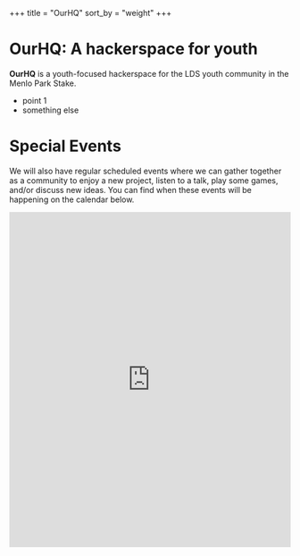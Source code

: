 +++
title = "OurHQ"
sort_by = "weight"
+++

# OurHQ: A hackerspace for youth

**OurHQ** is a youth-focused hackerspace for the LDS youth community in the
Menlo Park Stake.

- point 1
- something else

# Special Events

We will also have regular scheduled events where we can gather together as a
community to enjoy a new project, listen to a talk, play some games, and/or
discuss new ideas. You can find when these events will be happening on the
calendar below.

<iframe src="https://calendar.google.com/calendar/embed?src=eg31v5ssq087hdjoa5g775sr5g%40group.calendar.google.com&ctz=America%2FDenver" style="border: 0" width="100%" height="600" frameborder="0" scrolling="no"></iframe>
